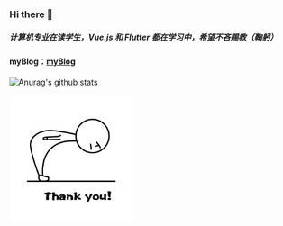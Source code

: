 ### Hi there 👋
##### 计算机专业在读学生，Vue.js 和 Flutter 都在学习中，希望不吝赐教（鞠躬）
#### myBlog：[myBlog](https://guagua.netlify.app/)
[![Anurag's github stats](https://github-readme-stats.vercel.app/api?username=chloeeee72&show_icons=true&theme=tokyonight)](https://github.com/anuraghazra/github-readme-stats)

<img src="https://github.com/chloeeee72/chloeeee72/blob/master/jugong.gif_jpg" alt="" title="" width="220" height="220" />

<!--
**chloeeee72/chloeeee72** is a ✨ _special_ ✨ repository because its `README.md` (this file) appears on your GitHub profile.

Here are some ideas to get you started:

- 🔭 I’m currently working on ...
- 🌱 I’m currently learning ...
- 👯 I’m looking to collaborate on ...
- 🤔 I’m looking for help with ...
- 💬 Ask me about ...
- 📫 How to reach me: ...
- 😄 Pronouns: ...
- ⚡ Fun fact: ...
-->
